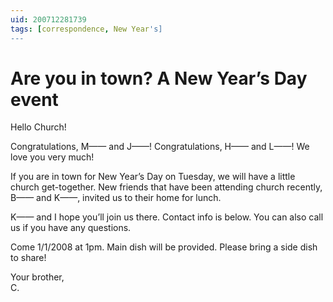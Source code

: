 ```yaml
---
uid: 200712281739
tags: [correspondence, New Year's]
---
```

  
# Are you in town? A New Year’s Day event

Hello Church!

Congratulations, M—— and J——! Congratulations, H—— and L——! We love you very much!

If you are in town for New Year’s Day on Tuesday, we will have a little church get-together. New friends that have been attending church recently, B—— and K——, invited us to their home for lunch.

K—— and I hope you’ll join us there. Contact info is below. You can also call us if you have any questions.

Come 1/1/2008 at 1pm. Main dish will be provided. Please bring a side dish to share!

Your brother,  
C.

